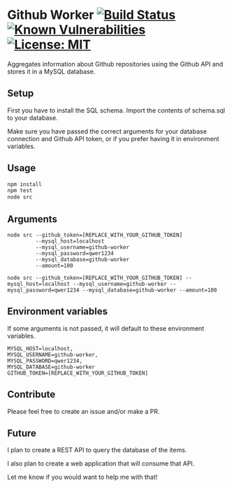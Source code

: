 # Github Worker [![Build Status](https://travis-ci.org/hornta/github-worker.svg?branch=master)](https://travis-ci.org/hornta/github-worker) [![Known Vulnerabilities](https://snyk.io/test/github/hornta/github-worker/badge.svg?targetFile=package.json)](https://snyk.io/test/github/hornta/github-worker?targetFile=package.json) [![License: MIT](https://img.shields.io/badge/License-MIT-blue.svg)](https://opensource.org/licenses/MIT)
Aggregates information about Github repositories using the Github API and stores it in a MySQL database.

## Setup
First you have to install the SQL schema.
Import the contents of schema.sql to your database.

Make sure you have passed the correct arguments for your database connection and Github API token, or if you prefer having it in environment variables.

## Usage
```js
npm install
npm test
node src
```

## Arguments
```
node src --github_token=[REPLACE_WITH_YOUR_GITHUB_TOKEN]
         --mysql_host=localhost
         --mysql_username=github-worker
         --mysql_password=qwer1234
         --mysql_database=github-worker
         --amount=100

node src --github_token=[REPLACE_WITH_YOUR_GITHUB_TOKEN] --mysql_host=localhost --mysql_username=github-worker --mysql_password=qwer1234 --mysql_database=github-worker --amount=100
```

## Environment variables
If some arguments is not passed, it will default to these environment variables.
```
MYSQL_HOST=localhost,
MYSQL_USERNAME=github-worker,
MYSQL_PASSWORD=qwer1234,
MYSQL_DATABASE=github-worker
GITHUB_TOKEN=[REPLACE_WITH_YOUR_GITHUB_TOKEN]
```

## Contribute
Please feel free to create an issue and/or make a PR.

## Future
I plan to create a REST API to query the database of the items. 

I also plan to create a web application that will consume that API.

Let me know if you would want to help me with that!